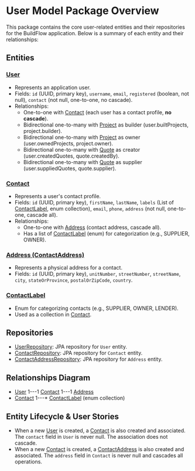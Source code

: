 # User Model Package Overview

This package contains the core user-related entities and their repositories for the BuildFlow application. Below is a
summary of each entity and their relationships:

## Entities

### [User](./User.java)

- Represents an application user.
- Fields: `id` (UUID, primary key), `username`, `email`, `registered` (boolean, not null), `contact` (not null,
  one-to-one, no cascade).
- Relationships:
    - One-to-one with [Contact](./Contact.java) (each user has a contact profile, **no cascade**).
    - Bidirectional one-to-many with [Project](../project/Project.java) as builder (user.builtProjects,
      project.builder).
    - Bidirectional one-to-many with [Project](../project/Project.java) as owner (user.ownedProjects, project.owner).
    - Bidirectional one-to-many with [Quote](../quote/Quote.java) as creator (user.createdQuotes, quote.createdBy).
    - Bidirectional one-to-many with [Quote](../quote/Quote.java) as supplier (user.suppliedQuotes, quote.supplier).

### [Contact](./Contact.java)

- Represents a user's contact profile.
- Fields: `id` (UUID, primary key), `firstName`, `lastName`, `labels` (List of [ContactLabel](./ContactLabel.java), enum
  collection), `email`, `phone`, `address` (not null, one-to-one, cascade all).
- Relationships:
    - One-to-one with [Address](./ContactAddress.java) (contact address, cascade all).
    - Has a list of [ContactLabel](./ContactLabel.java) (enum) for categorization (e.g., SUPPLIER, OWNER).

### [Address (ContactAddress)](./ContactAddress.java)

- Represents a physical address for a contact.
- Fields: `id` (UUID, primary key), `unitNumber`, `streetNumber`, `streetName`, `city`, `stateOrProvince`,
  `postalOrZipCode`, `country`.

### [ContactLabel](./ContactLabel.java)

- Enum for categorizing contacts (e.g., SUPPLIER, OWNER, LENDER).
- Used as a collection in [Contact](./Contact.java).

## Repositories

- [UserRepository](./UserRepository.java): JPA repository for `User` entity.
- [ContactRepository](./ContactRepository.java): JPA repository for `Contact` entity.
- [ContactAddressRepository](./ContactAddressRepository.java): JPA repository for `Address` entity.

## Relationships Diagram

- [User](./User.java) 1---1 [Contact](./Contact.java) 1---1 [Address](./ContactAddress.java)
- [Contact](./Contact.java) 1---* [ContactLabel](./ContactLabel.java) (enum collection)

## Entity Lifecycle & User Stories

- When a new [User](./User.java) is created, a [Contact](./Contact.java) is also created and associated. The `contact`
  field in `User` is never null. The association does not cascade.
- When a new [Contact](./Contact.java) is created, a [ContactAddress](./ContactAddress.java) is also created and
  associated. The `address` field in `Contact` is never null and cascades all operations.
